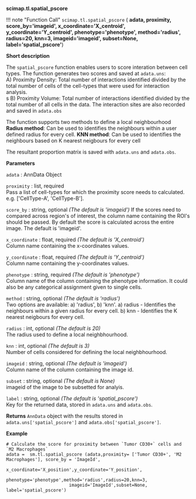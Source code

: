 **scimap.tl.spatial_pscore**

!!! note "Function Call"
    `scimap.tl.spatial_pscore` (
      **adata, 
      proximity, 
      score_by='imageid', 
      x_coordinate='X_centroid', 
      y_coordinate='Y_centroid', 
      phenotype='phenotype', 
      method='radius', 
      radius=20, knn=3, 
      imageid='imageid', 
      subset=None, 
      label='spatial_pscore'**)

**Short description**

The `spatial_pscore` function enables users to score interation between cell types.
The function generates two scores and saved at `adata.uns`: <br>
A) Proximity Density: Total number of interactions identified divided by the total number of 
cells of the cell-types that were used for interaction analysis. <br>s
B) Proximity Volume: Total number of interactions identified divided by the total number of all cells in the data.
The interaction sites are also recorded and saved in `adata.obs` <br>

The function supports two methods to define a local neighbourhood <br>
**Radius method**: Can be used to identifies the neighbours within a user defined radius for every cell.
**KNN method**: Can be used to identifies the neighbours based on K nearest neigbours for every cell

The resultant proportion matrix is saved with `adata.uns` and `adata.obs`.


**Parameters**

`adata` : AnnData Object  

`proximity` : list, required  
Pass a list of cell-types for which the proximity score needs to calculated. e.g. ['CellType-A', 'CellType-B'].
        
`score_by` : string, optional *(The default is 'imageid')* 
If the scores need to compared across region's of interest, the column name containing the ROI's 
should be passed. By default the score is calculated across the entire image. The default is 'imageid'.  

`x_coordinate` : float, required *(The default is 'X_centroid')*  
Column name containing the x-coordinates values.  

`y_coordinate` : float, required *(The default is 'Y_centroid')*  
Column name containing the y-coordinates values.

`phenotype` : string, required *(The default is 'phenotype')*  
Column name of the column containing the phenotype information. It could also be any categorical assignment given to single cells. 

`method` : string, optional *(The default is 'radius')*  
Two options are available: a) 'radius', b) 'knn'.
a) radius - Identifies the neighbours within a given radius for every cell.
b) knn - Identifies the K nearest neigbours for every cell.

`radius` : int, optional *(The default is 20)*  
The radius used to define a local neighbhourhood.

`knn` : int, optional *(The default is 3)*  
Number of cells considered for defining the local neighbhourhood.

`imageid` : string, optional *(The default is 'imageid')*  
Column name of the column containing the image id.

`subset` : string, optional *(The default is None)*  
imageid of the image to be subsetted for analyis. 

`label` : string, optional *(The default is 'spatial_pscore')*  
Key for the returned data, stored in `adata.uns` and `adata.obs`. 


**Returns**
`AnnData` object with the results stored in `adata.uns['spatial_pscore']` and `adata.obs['spatial_pscore']`.


**Example**

```
# Calculate the score for proximity between `Tumor CD30+` cells and `M2 Macrophages`
adata =  sm.tl.spatial_pscore (adata,proximity= ['Tumor CD30+', 'M2 Macrophages'], score_by = 'ImageId',
                        x_coordinate='X_position',y_coordinate='Y_position',
                        phenotype='phenotype',method='radius',radius=20,knn=3,
                        imageid='ImageId',subset=None, label='spatial_pscore')
```
